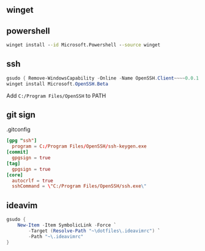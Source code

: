## winget

## powershell

```cmd
winget install --id Microsoft.Powershell --source winget
```

## ssh

```powershell
gsudo { Remove-WindowsCapability -Online -Name OpenSSH.Client~~~~0.0.1.0 }
winget install Microsoft.OpenSSH.Beta
```

Add `C:/Program Files/OpenSSH` to PATH

## git sign

.gitconfig

```conf
[gpg "ssh"]
  program = C:/Program Files/OpenSSH/ssh-keygen.exe
[commit]
  gpgsign = true
[tag]
  gpgsign = true
[core]
  autocrlf = true
  sshCommand = \"C:/Program Files/OpenSSH/ssh.exe\"
```

## ideavim

```powershell
gsudo {
    New-Item -Item SymbolicLink -Force `
        -Target (Resolve-Path "~\dotfiles\.ideavimrc") `
        -Path "~\.ideavimrc"
}
```

